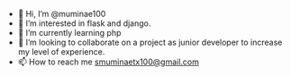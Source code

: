 - 👋 Hi, I’m @muminae100
- 👀 I’m interested in flask and django.
- 🌱 I’m currently learning php
- 💞️ I’m looking to collaborate on a project as junior developer to increase my level of experience.
- 📫 How to reach me smuminaetx100@gmail.com

<!---
muminae100/muminae100 is a ✨ special ✨ repository because its `README.md` (this file) appears on your GitHub profile.
You can click the Preview link to take a look at your changes.
--->
